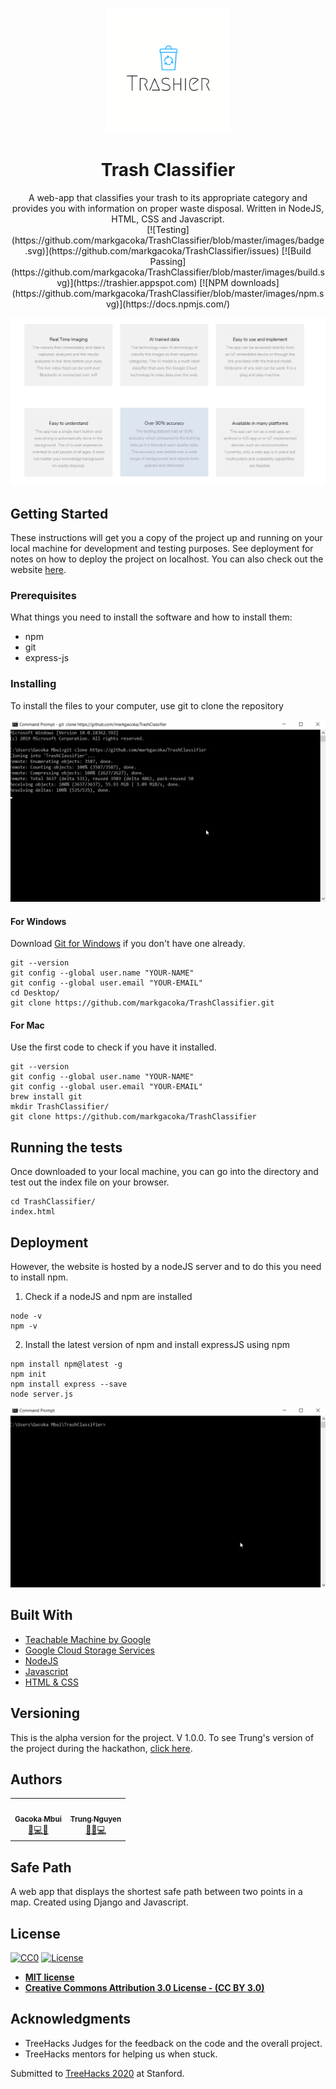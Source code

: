 <p align="center">
  <a href="https://trashier.appspot.com">
    <img width="200" src="images/trashier-logo.png">
  </a>
</p>

<h1 align="center">Trash Classifier</h1>
<div align="center">
A web-app that classifies your trash to its appropriate category and provides you with information on proper waste disposal. Written in NodeJS, HTML, CSS and Javascript. 

<div>
[![Testing](https://github.com/markgacoka/TrashClassifier/blob/master/images/badge.svg)](https://github.com/markgacoka/TrashClassifier/issues)
[![Build Passing](https://github.com/markgacoka/TrashClassifier/blob/master/images/build.svg)](https://trashier.appspot.com)
[![NPM downloads](https://github.com/markgacoka/TrashClassifier/blob/master/images/npm.svg)](https://docs.npmjs.com/)
</div>
</div>

[![Features](https://github.com/markgacoka/TrashClassifier/blob/master/images/features.png)](http://trashier.appspot.com/)

## Getting Started

These instructions will get you a copy of the project up and running on your local machine for development and testing purposes. See deployment for notes on how to deploy the project on localhost. You can also check out the website [here](http://trashier.appspot.com/).

### Prerequisites

What things you need to install the software and how to install them:
* npm
* git
* express-js

### Installing

To install the files to your computer, use git to clone the repository

[![Tutorial Video](https://github.com/markgacoka/TrashClassifier/blob/master/images/git-clone.gif)](https://help.github.com/en/github/creating-cloning-and-archiving-repositories/cloning-a-repository)


#### For Windows
Download [Git for Windows](https://gitforwindows.org/) if you don't have one already.

```
git --version
git config --global user.name "YOUR-NAME"
git config --global user.email "YOUR-EMAIL"
cd Desktop/
git clone https://github.com/markgacoka/TrashClassifier.git
```

#### For Mac
Use the first code to check if you have it installed.

```
git --version
git config --global user.name "YOUR-NAME"
git config --global user.email "YOUR-EMAIL"
brew install git
mkdir TrashClassifier/
git clone https://github.com/markgacoka/TrashClassifier
```

## Running the tests

Once downloaded to your local machine, you can go into the directory and test out the index file on your browser.

```
cd TrashClassifier/
index.html
```

## Deployment

However, the website is hosted by a nodeJS server and to do this you need to install npm.
1. Check if a nodeJS and npm are installed

```
node -v
npm -v
```

2. Install the latest version of npm and install expressJS using npm
```
npm install npm@latest -g
npm init
npm install express --save
node server.js
```

[![Node Server](https://github.com/markgacoka/TrashClassifier/blob/master/images/node-server.gif)](https://deploybot.com/blog/guest-post-how-to-set-up-and-deploy-nodejs-express-application-for-production)

## Built With

* [Teachable Machine by Google](https://teachablemachine.withgoogle.com/)
* [Google Cloud Storage Services](https://cloud.google.com/gcp/getting-started)
* [NodeJS](https://nodejs.org/en/docs/)
* [Javascript](https://developer.mozilla.org/en-US/docs/Web/JavaScript)
* [HTML & CSS](https://developer.mozilla.org/en-US/docs/Web/CSS)

## Versioning

This is the alpha version for the project. V 1.0.0.
To see Trung's version of the project during the hackathon, [click here](https://treehacks-trashier.appspot.com/).

## Authors
<table>
  <tr>
    <td align="center"><a href="https://github.com/markgacoka"><img src="https://avatars2.githubusercontent.com/u/23658445?s=460&v=4" width="100px;" alt=""/><br /><sub><b>Gacoka Mbui</b></sub></a><br /><a href="https://github.com/markgacoka/SafePath" title="Backend and Documentation">📖💻🤔</a></td>
    <td align="center"><a href="https://github.com/Nguyen-ATrung"><img src="https://avatars2.githubusercontent.com/u/55957585?s=460&v=4" width="100px;" alt=""/><br /><sub><b>Trung Nguyen</b></sub></a><br /><a href="https://github.com/Nguyen-ATrung/Treehacks" title="Front End, Marketing and Design">🐛🎨💻</a></td>
  </tr>
</table>

<div>
  <h2>Safe Path</h2>
  <p>A web app that displays the shortest safe path between two points in a map. Created using Django and Javascript.</p>
</div>

## License

[![CC0](https://licensebuttons.net/p/zero/1.0/88x31.png)](https://creativecommons.org/publicdomain/zero/1.0/)
[![License](http://img.shields.io/:license-mit-blue.svg?style=flat-square)](http://badges.mit-license.org)

- **[MIT license](http://opensource.org/licenses/mit-license.php)**
- **[Creative Commons Attribution 3.0 License - (CC BY 3.0)](https://colorlib.com/wp/template/imagine/)**

## Acknowledgments
* TreeHacks Judges for the feedback on the code and the overall project.
* TreeHacks mentors for helping us when stuck.

Submitted to [TreeHacks 2020](https://devpost.com/software/trashier) at Stanford.

